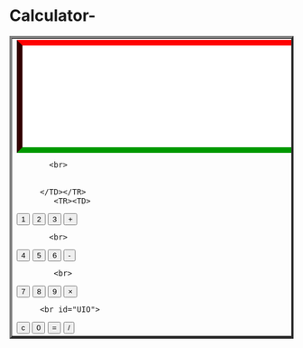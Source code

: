 # Calculator-
<html>
<head>
<style>
#yuo { background-color:white;
color:blue; font-size:50px; 
height:200px;
width :529px;
 border:10px solid;
border-bottom-color:#009900;/* Green */
border-top-color:#FF0000;/* Red */
border-left-color:#330000;/* Black */
border-right-color:#0000CC;/* Blue */
} 

#yui { background-color:yellow;
color:blue; 
font-size:80px; 
width:130px; 
height:130px; 
 border:10px solid;
border-bottom-color:#009900;/* Green */
border-top-color:#FF0000;/* Red */
border-left-color:#330000;/* Black */
border-right-color:#0000CC;/* Blue */
} 

#ypi { border:10px solid;
border-top-color:#009900;/* Green */
border-bottom-color:#FF0000;/* Red */
border-right-color:#330000;/* Black */
border-left-color:#0000CC;/* Blue */ }
body-color:gray


</style>
</head>

<body>
<FORM NAME="Calc"> <TABLE id="ypi" BORDER=4> <TR><TD>
<INPUT id="yuo" TYPE="text" NAME="Input" Size="16px">

           <br> 

           
         </TD></TR>
            <TR><TD>
<INPUT id="yui" TYPE="button" NAME="one" VALUE="1" onclick="Calc.Input.value +='1'">
<INPUT id="yui" TYPE="button" NAME="two" VALUE="2" onclick="Calc.Input.value +='2'">
<INPUT id="yui" TYPE="button" NAME="three" VALUE="3" onclick="Calc.Input.value +='3'">
<INPUT id="yui" TYPE="button" NAME="plus" VALUE="+" onclick="Calc.Input.value +='+'">

           <br>
         
           
           
<INPUT id="yui" TYPE="button" NAME="four" VALUE="4" onclick="Calc.Input.value +='4'">
<INPUT id="yui" TYPE="button" NAME="five" VALUE="5" onclick="Calc.Input.value +='5'">
<INPUT id="yui" TYPE="button" NAME="six" VALUE="6" onclick="Calc.Input.value +='6'">
<INPUT id="yui" TYPE="button" NAME="minus" VALUE="-" onclick="Calc.Input.value +='-'">
            
            <br>

<INPUT id="yui" TYPE="button" NAME="seven" VALUE="7" onclick="Calc.Input.value +='7'">
<INPUT id="yui" TYPE="button" NAME="eight" VALUE="8" onclick="Calc.Input.value +='8'">
<INPUT id="yui" TYPE="button" NAME="nine" VALUE="9" onclick="Calc.Input.value +='9'">
<INPUT id="yui" TYPE="button" NAME="times" VALUE="×" onclick="Calc.Input.value +='*'">
      
         <br id="UIO">
         
<INPUT id="yui" TYPE="button" NAME="clear" VALUE="c" onclick="Calc.Input.value =''">
<INPUT id="yui" TYPE="button" NAME="zero" VALUE="0" onclick="Calc.Input.value +='0'"> 
<INPUT id="yui" TYPE="button" NAME="Dolt" VALUE="=" onclick="Calc.Input.value += 
value +
eval(Calc.Input.value)">
<INPUT id="yui" TYPE="button" NAME="div" VALUE="/" onclick="Calc.Input.value +='/'">



         
</TD></TR> </TABLE></FORM>




</body>







</html>
